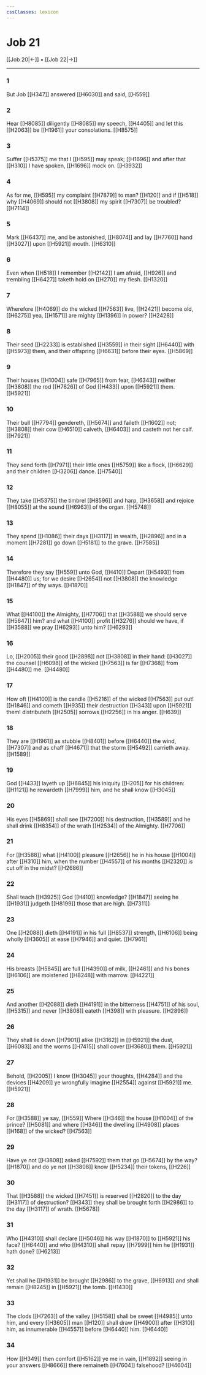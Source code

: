 ```yaml
---
cssClasses: lexicon
---
```

# Job 21

[[Job 20|←]] • [[Job 22|→]]

---

### 1
But Job [[H347]] answered [[H6030]] and said, [[H559]]

### 2
Hear [[H8085]] diligently [[H8085]] my speech, [[H4405]] and let this [[H2063]] be [[H1961]] your consolations. [[H8575]]

### 3
Suffer [[H5375]] me that I [[H595]] may speak; [[H1696]] and after that [[H310]] I have spoken, [[H1696]] mock on. [[H3932]]

### 4
As for me, [[H595]] my complaint [[H7879]] to man? [[H120]] and if [[H518]] why [[H4069]] should not [[H3808]] my spirit [[H7307]] be troubled? [[H7114]]

### 5
Mark [[H6437]] me, and be astonished, [[H8074]] and lay [[H7760]] hand [[H3027]] upon [[H5921]] mouth. [[H6310]]

### 6
Even when [[H518]] I remember [[H2142]] I am afraid, [[H926]] and trembling [[H6427]] taketh hold on [[H270]] my flesh. [[H1320]]

### 7
Wherefore [[H4069]] do the wicked [[H7563]] live, [[H2421]] become old, [[H6275]] yea, [[H1571]] are mighty [[H1396]] in power? [[H2428]]

### 8
Their seed [[H2233]] is established [[H3559]] in their sight [[H6440]] with [[H5973]] them, and their offspring [[H6631]] before their eyes. [[H5869]]

### 9
Their houses [[H1004]] safe [[H7965]] from fear, [[H6343]] neither [[H3808]] the rod [[H7626]] of God [[H433]] upon [[H5921]] them. [[H5921]]

### 10
Their bull [[H7794]] gendereth, [[H5674]] and faileth [[H1602]] not; [[H3808]] their cow [[H6510]] calveth, [[H6403]] and casteth not her calf. [[H7921]]

### 11
They send forth [[H7971]] their little ones [[H5759]] like a flock, [[H6629]] and their children [[H3206]] dance. [[H7540]]

### 12
They take [[H5375]] the timbrel [[H8596]] and harp, [[H3658]] and rejoice [[H8055]] at the sound [[H6963]] of the organ. [[H5748]]

### 13
They spend [[H1086]] their days [[H3117]] in wealth, [[H2896]] and in a moment [[H7281]] go down [[H5181]] to the grave. [[H7585]]

### 14
Therefore they say [[H559]] unto God, [[H410]] Depart [[H5493]] from [[H4480]] us; for we desire [[H2654]] not [[H3808]] the knowledge [[H1847]] of thy ways. [[H1870]]

### 15
What [[H4100]] the Almighty, [[H7706]] that [[H3588]] we should serve [[H5647]] him? and what [[H4100]] profit [[H3276]] should we have, if [[H3588]] we pray [[H6293]] unto him? [[H6293]]

### 16
Lo, [[H2005]] their good [[H2898]] not [[H3808]] in their hand: [[H3027]] the counsel [[H6098]] of the wicked [[H7563]] is far [[H7368]] from [[H4480]] me. [[H4480]]

### 17
How oft [[H4100]] is the candle [[H5216]] of the wicked [[H7563]] put out! [[H1846]] and cometh [[H935]] their destruction [[H343]] upon [[H5921]] them! distributeth [[H2505]] sorrows [[H2256]] in his anger. [[H639]]

### 18
They are [[H1961]] as stubble [[H8401]] before [[H6440]] the wind, [[H7307]] and as chaff [[H4671]] that the storm [[H5492]] carrieth away. [[H1589]]

### 19
God [[H433]] layeth up [[H6845]] his iniquity [[H205]] for his children: [[H1121]] he rewardeth [[H7999]] him, and he shall know [[H3045]]

### 20
His eyes [[H5869]] shall see [[H7200]] his destruction, [[H3589]] and he shall drink [[H8354]] of the wrath [[H2534]] of the Almighty. [[H7706]]

### 21
For [[H3588]] what [[H4100]] pleasure [[H2656]] he in his house [[H1004]] after [[H310]] him, when the number [[H4557]] of his months [[H2320]] is cut off in the midst? [[H2686]]

### 22
Shall teach [[H3925]] God [[H410]] knowledge? [[H1847]] seeing he [[H1931]] judgeth [[H8199]] those that are high. [[H7311]]

### 23
One [[H2088]] dieth [[H4191]] in his full [[H8537]] strength, [[H6106]] being wholly [[H3605]] at ease [[H7946]] and quiet. [[H7961]]

### 24
His breasts [[H5845]] are full [[H4390]] of milk, [[H2461]] and his bones [[H6106]] are moistened [[H8248]] with marrow. [[H4221]]

### 25
And another [[H2088]] dieth [[H4191]] in the bitterness [[H4751]] of his soul, [[H5315]] and never [[H3808]] eateth [[H398]] with pleasure. [[H2896]]

### 26
They shall lie down [[H7901]] alike [[H3162]] in [[H5921]] the dust, [[H6083]] and the worms [[H7415]] shall cover [[H3680]] them. [[H5921]]

### 27
Behold, [[H2005]] I know [[H3045]] your thoughts, [[H4284]] and the devices [[H4209]] ye wrongfully imagine [[H2554]] against [[H5921]] me. [[H5921]]

### 28
For [[H3588]] ye say, [[H559]] Where [[H346]] the house [[H1004]] of the prince? [[H5081]] and where [[H346]] the dwelling [[H4908]] places [[H168]] of the wicked? [[H7563]]

### 29
Have ye not [[H3808]] asked [[H7592]] them that go [[H5674]] by the way? [[H1870]] and do ye not [[H3808]] know [[H5234]] their tokens, [[H226]]

### 30
That [[H3588]] the wicked [[H7451]] is reserved [[H2820]] to the day [[H3117]] of destruction? [[H343]] they shall be brought forth [[H2986]] to the day [[H3117]] of wrath. [[H5678]]

### 31
Who [[H4310]] shall declare [[H5046]] his way [[H1870]] to [[H5921]] his face? [[H6440]] and who [[H4310]] shall repay [[H7999]] him he [[H1931]] hath done? [[H6213]]

### 32
Yet shall he [[H1931]] be brought [[H2986]] to the grave, [[H6913]] and shall remain [[H8245]] in [[H5921]] the tomb. [[H1430]]

### 33
The clods [[H7263]] of the valley [[H5158]] shall be sweet [[H4985]] unto him, and every [[H3605]] man [[H120]] shall draw [[H4900]] after [[H310]] him, as innumerable [[H4557]] before [[H6440]] him. [[H6440]]

### 34
How [[H349]] then comfort [[H5162]] ye me in vain, [[H1892]] seeing in your answers [[H8666]] there remaineth [[H7604]] falsehood? [[H4604]]